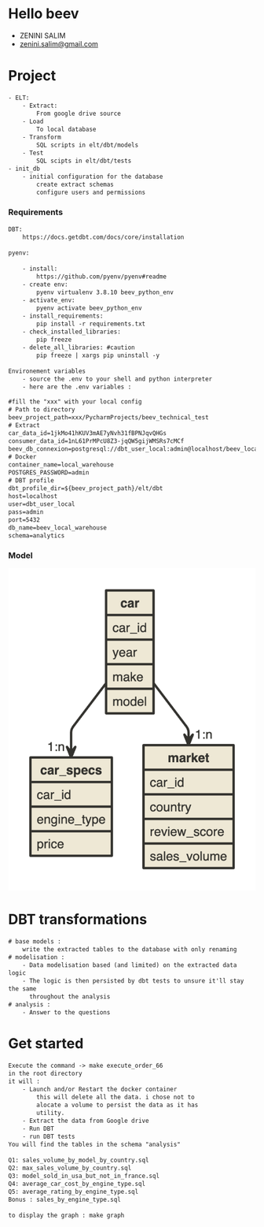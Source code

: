 # Hello beev
- ZENINI SALIM
- zenini.salim@gmail.com

# Project
    - ELT: 
        - Extract: 
            From google drive source 
        - Load 
            To local database
        - Transform
            SQL scripts in elt/dbt/models
        - Test
            SQL scipts in elt/dbt/tests
    - init_db
        - initial configuration for the database
            create extract schemas
            configure users and permissions
### Requirements
    DBT:
        https://docs.getdbt.com/docs/core/installation

    pyenv:

        - install:
            https://github.com/pyenv/pyenv#readme
        - create env: 
            pyenv virtualenv 3.8.10 beev_python_env
        - activate_env: 
            pyenv activate beev_python_env
        - install_requirements:
            pip install -r requirements.txt 
        - check_installed_libraries: 
            pip freeze
        - delete_all_libraries: #caution
            pip freeze | xargs pip uninstall -y

    Environement variables
        - source the .env to your shell and python interpreter
        - here are the .env variables :
```
#fill the "xxx" with your local config
# Path to directory
beev_project_path=xxx/PycharmProjects/beev_technical_test
# Extract
car_data_id=1jkMo41hKUV3mAE7yNvh31fBPNJqvQHGs
consumer_data_id=1nL61PrMPcU8Z3-jqQW5gijWMSRs7cMCf
beev_db_connexion=postgresql://dbt_user_local:admin@localhost/beev_local_warehouse
# Docker
container_name=local_warehouse
POSTGRES_PASSWORD=admin
# DBT profile
dbt_profile_dir=${beev_project_path}/elt/dbt
host=localhost
user=dbt_user_local
pass=admin
port=5432
db_name=beev_local_warehouse
schema=analytics
```
### Model
![](model.png)
# DBT transformations
    # base models : 
        write the extracted tables to the database with only renaming
    # modelisation :
        - Data modelisation based (and limited) on the extracted data logic
        - The logic is then persisted by dbt tests to unsure it'll stay the same 
          throughout the analysis
    # analysis :
        - Answer to the questions 

# Get started 
    Execute the command -> make execute_order_66 
    in the root directory
    it will : 
        - Launch and/or Restart the docker container 
            this will delete all the data. i chose not to
            alocate a volume to persist the data as it has 
            utility.
        - Extract the data from Google drive
        - Run DBT 
        - run DBT tests
    You will find the tables in the schema "analysis"

    Q1: sales_volume_by_model_by_country.sql
    Q2: max_sales_volume_by_country.sql
    Q3: model_sold_in_usa_but_not_in_france.sql
    Q4: average_car_cost_by_engine_type.sql
    Q5: average_rating_by_engine_type.sql
    Bonus : sales_by_engine_type.sql
    
    to display the graph : make graph
